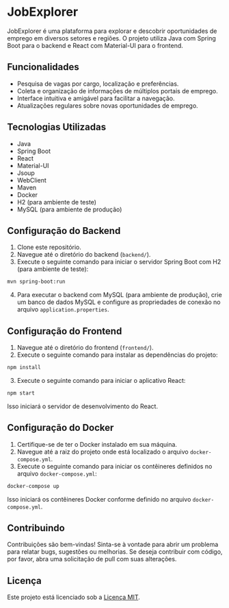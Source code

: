 # JobExplorer

JobExplorer é uma plataforma para explorar e descobrir oportunidades de emprego em diversos setores e regiões. O projeto utiliza Java com Spring Boot para o backend e React com Material-UI para o frontend.

## Funcionalidades

- Pesquisa de vagas por cargo, localização e preferências.
- Coleta e organização de informações de múltiplos portais de emprego.
- Interface intuitiva e amigável para facilitar a navegação.
- Atualizações regulares sobre novas oportunidades de emprego.

## Tecnologias Utilizadas

- Java
- Spring Boot
- React
- Material-UI
- Jsoup
- WebClient
- Maven
- Docker
- H2 (para ambiente de teste)
- MySQL (para ambiente de produção)

## Configuração do Backend

1. Clone este repositório.
2. Navegue até o diretório do backend (`backend/`).
3. Execute o seguinte comando para iniciar o servidor Spring Boot com H2 (para ambiente de teste):

```bash
mvn spring-boot:run
```

4. Para executar o backend com MySQL (para ambiente de produção), crie um banco de dados MySQL e configure as propriedades de conexão no arquivo `application.properties`.

## Configuração do Frontend

1. Navegue até o diretório do frontend (`frontend/`).
2. Execute o seguinte comando para instalar as dependências do projeto:

```bash
npm install
```

3. Execute o seguinte comando para iniciar o aplicativo React:

```bash
npm start
```

Isso iniciará o servidor de desenvolvimento do React.

## Configuração do Docker

1. Certifique-se de ter o Docker instalado em sua máquina.
2. Navegue até a raiz do projeto onde está localizado o arquivo `docker-compose.yml`.
3. Execute o seguinte comando para iniciar os contêineres definidos no arquivo `docker-compose.yml`:

```bash
docker-compose up
```

Isso iniciará os contêineres Docker conforme definido no arquivo `docker-compose.yml`.

## Contribuindo

Contribuições são bem-vindas! Sinta-se à vontade para abrir um problema para relatar bugs, sugestões ou melhorias. Se deseja contribuir com código, por favor, abra uma solicitação de pull com suas alterações.

## Licença

Este projeto está licenciado sob a [Licença MIT](https://opensource.org/licenses/MIT).
